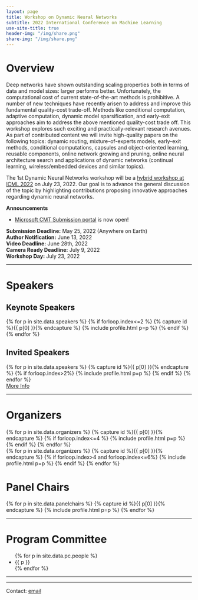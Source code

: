 ```yaml
---
layout: page
title: Workshop on Dynamic Neural Networks
subtitle: 2022 International Conference on Machine Learning
use-site-title: true
header-img: "/img/share.png"
share-img: "/img/share.png"
---
```


<!-- <div class="sharethis-inline-share-buttons"></div>
<meta name="thumbnail" content="./img/logo.png" /> -->

# Overview
Deep networks have shown outstanding scaling properties both in terms of data and model sizes: larger performs better. Unfortunately, the computational cost of current state-of-the-art methods is prohibitive. A number of new techniques have recently arisen to address and improve this fundamental quality-cost trade-off. Methods like conditional computation, adaptive computation, dynamic model sparsification, and early-exit approaches aim to address the above mentioned quality-cost trade off. This workshop explores such exciting and practically-relevant research avenues. As part of contributed content we will invite high-quality papers on the following topics: dynamic routing, mixture-of-experts models, early-exit methods, conditional computations, capsules and object-oriented learning, reusable components, online network growing and pruning, online neural architecture search and applications of dynamic networks (continual learning, wireless/embedded devices and similar topics).

The 1st Dynamic Neural Networks workshop will be a [hybrid workshop at ICML 2022](https://icml.cc/Conferences/2022/Schedule?showEvent=13451) on July 23, 2022. Our goal is to advance the general discussion of the topic by highlighting contributions proposing innovative approaches regarding dynamic neural networks.


**Announcements**
* [Microsoft CMT Submission portal](https://cmt3.research.microsoft.com/DyNN2022/) is now open! 

<!-- * [Link to the **live sessions** at ICML website](https://www.youtube.com). Note that registration to the ICML main conference is required in order to access the website. -->
<!-- * Congratulations to winners of **best paper award**, "Placeholder paper title", by Placeholder Placeholder and Placeholder Placeholder! -->


**Submission Deadline:** May 25, 2022 (Anywhere on Earth) <br>
**Author Notification:** June 13, 2022 <br>
**Video Deadline:** June 28th, 2022 <br>
**Camera Ready Deadline:** July 9, 2022 <br>
**Workshop Day:** July 23, 2022

<hr>

# Speakers
<div class="container" style="margin-top: 20px;margin-bottom: 0px;">
  <div class="row">
  <h2> Keynote Speakers </h2>
  {% for p in site.data.speakers %}
  {% if forloop.index<=2 %}
  {% capture id %}{{ p[0] }}{% endcapture %}
  {% include profile.html p=p %}
  {% endif %}
  {% endfor %}
  </div>
  <h2> Invited Speakers </h2>
  <div class="row">
  {% for p in site.data.speakers %}
  {% capture id %}{{ p[0] }}{% endcapture %}
  {% if forloop.index>2%}
  {% include profile.html p=p %}
  {% endif %}
  {% endfor %}
  </div>
<a href="speakers">More Info</a>
</div>

<hr>

# Organizers
<!-- prettier-ignore -->
<div class="container" style="margin-top: 20px;margin-bottom: 0px;">
  <div class="row">
    {% for p in site.data.organizers %}
    {% capture id %}{{ p[0] }}{% endcapture %}
    {% if forloop.index<=4 %}
    {% include profile.html p=p %}
    {% endif %}
    {% endfor %}
  </div>
  <div class="row">
  {% for p in site.data.organizers %}
  {% capture id %}{{ p[0] }}{% endcapture %}
  {% if forloop.index>4 and forloop.index<=6%}
  {% include profile.html p=p %}
  {% endif %}
  {% endfor %}
  </div>
  <h1> Panel Chairs </h1>
  <div class="row">
  {% for p in site.data.panelchairs %}
  {% capture id %}{{ p[0] }}{% endcapture %}
  {% include profile.html p=p %}
  {% endfor %}
  </div>
</div>
<hr>


# Program Committee
<!-- prettier-ignore -->
<!-- original list class in the template
  <ul class="list-group list-group-flush">
      <li class="list-group-item col-xs-6 col-sm-4 col-md-3">{{ p }}</li> 
<h3>Confirmed:</h3>-->
<div class="container">
  <ul class="mb-3">
    {% for p in site.data.pc.people %}
      <li class="mb-3">{{ p }}</li>
    {% endfor %}
  </ul>
</div>
<hr>

<!-- # Related Venues

<div class="container" style="margin-bottom: 10px;"></div>

- [Automated Knowledge Base Construction (AKBC'20)](http://www.akbc.ws/2020/)
- [Workshop on Semantic Deep Learning (SemDeep'20)](http://www.dfki.de/~declerck/semdeep-6/)
- [Workshop on Deep Learning for Knowledge Graphs (DL4KG'20)](https://alammehwish.github.io/dl4kg_eswc_2020/)
- [Workshop on Semantic Explainability (SEMEX'20)](http://www.semantic-explainability.com/)
- [Workshop on Statistical Relational AI (StarAI'20)](http://www.starai.org/2020/)
- [Workshop on Neural-Symbolic Learning and Reasoning (NeSys'19)](https://sites.google.com/view/nesy2019/home), see more on <http://www.neural-symbolic.org/>

<div class="container" style="margin-bottom: 10px;"></div> -->

<hr>

Contact: [email](mailto:icmldynamicnn@gmail.com)
